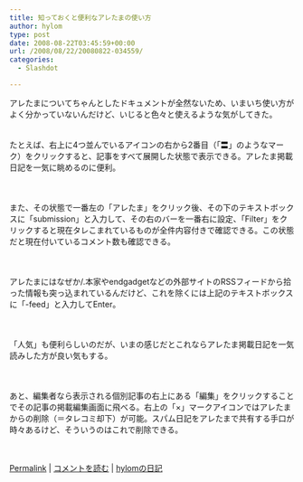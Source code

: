 ```yaml
---
title: 知っておくと便利なアレたまの使い方
author: hylom
type: post
date: 2008-08-22T03:45:59+00:00
url: /2008/08/22/20080822-034559/
categories:
  - Slashdot

---
```

アレたまについてちゃんとしたドキュメントが全然ないため、いまいち使い方がよく分かっていないんだけど、いじると色々と使えるような気がしてきた。  
</br>   
たとえば、右上に4つ並んでいるアイコンの右から2番目（「〓」のようなマーク）をクリックすると、記事をすべて展開した状態で表示できる。アレたま掲載日記を一気に眺めるのに便利。</br>  
</br>   
また、その状態で一番左の「アレたま」をクリック後、その下のテキストボックスに「submission」と入力して、その右のバーを一番右に設定、「Filter」をクリックすると現在タレこまれているものが全件内容付きで確認できる。この状態だと現在付いているコメント数も確認できる。</br>  
</br>   
アレたまにはなぜか/.本家やendgadgetなどの外部サイトのRSSフィードから拾った情報も突っ込まれているんだけど、これを除くには上記のテキストボックスに「-feed」と入力してEnter。</br>  
</br>   
「人気」も便利らしいのだが、いまの感じだとこれならアレたま掲載日記を一気読みした方が良い気もする。</br>  
</br>   
あと、編集者なら表示される個別記事の右上にある「編集」をクリックすることでその記事の掲載編集画面に飛べる。右上の「×」マークアイコンではアレたまからの削除（＝タレコミ却下）が可能。スパム日記をアレたまで共有する手口が時々あるけど、そういうのはこれで削除できる。</br>  
</br> 

   [Permalink][1] |    [コメントを読む][2] |    [hylomの日記][3] 

</br>

 [1]: http://slashdot.jp/~hylom/journal/449898
 [2]: http://slashdot.jp/~hylom/journal/449898#acomments
 [3]: http://slashdot.jp/~hylom/journal/
